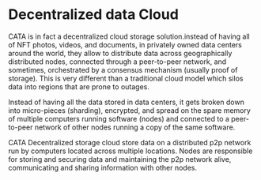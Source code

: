 # Decentralized data Cloud

CATA is in fact a decentralized cloud storage solution.instead of having all of NFT photos, videos, and documents, in privately owned data centers around the world, they allow to distribute data across geographically distributed nodes, connected through a peer-to-peer network, and sometimes, orchestrated by a consensus mechanism (usually proof of storage). This is very different than a traditional cloud model which silos data into regions that are prone to outages.

Instead of having all the data stored in data centers, it gets broken down into micro-pieces (sharding), encrypted, and spread on the spare memory of multiple computers running software (nodes) and connected to a peer-to-peer network of other nodes running a copy of the same software.

CATA Decentralized storage cloud store data on a distributed p2p network run by computers located across multiple locations. Nodes are responsible for storing and securing data and maintaining the p2p network alive, communicating and sharing information with other nodes.
